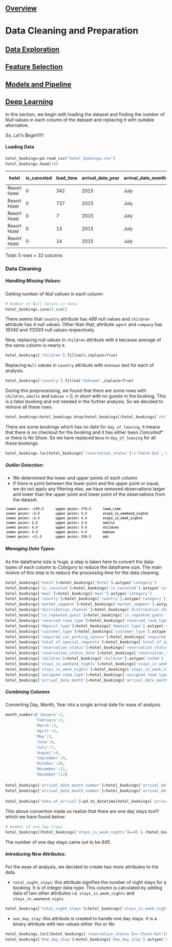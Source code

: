 ## [Overview](../README.md)

# Data Cleaning and Preparation

## [Data Exploration](../Data_Exploration/Data_Exploration.md)

## [Feature Selection](../Feature_Selection/Feature_Selection.md)

## [Models and Pipeline](../Pipeline.md)

## [Deep Learning](../Deep_Learning/Deep_Learning.md)

In this section, we begin with loading the dataset and finding the number of *Null* values in each column of the dataset and replacing it with suitable alternative.

*So, Let's Begin!!!!!*

#### Loading Data
```Python
hotel_bookings=pd.read_csv("hotel_bookings.csv")                                        
hotel_bookings.head(10)
```
|hotel|	is_canceled	|lead_time|	arrival_date_year|	arrival_date_month|	arrival_date_week_number|	arrival_date_day_of_month|	stays_in_weekend_nights|	stays_in_week_nights|	adults|	...	deposit_type|	agent	|company|	days_in_waiting_list|	customer_type|	adr	|required_car_parking_spaces|	total_of_special_requests	|reservation_status	|reservation_status_date|
|--------------|-----|----------|----------|-----------|---------------|-----------|-----------|------------|------------|--------------|----------|--------|------------|----------|-----------|---------|-----------|------------|-------|
|Resort Hotel|	0	|342|	2015	|July	|27|	1|	0	|0|	2	|...	No Deposit|	NaN	|NaN|	0|	Transient|	0.0|	0	|0|	Check-Out	|2015-07-01|
|Resort Hotel|	0	|737|	2015	|July	|27|	1|	0|	0|	2|	...	No Deposit|	NaN|	NaN|	0|	Transient|	0.0|	0|	0|	Check-Out|	2015-07-01|
|Resort Hotel|	0	|7	|2015	|July	|27|	1|	0	|1|	1	|...	No Deposit|	NaN	|NaN|	0	|Transient|	75.0|	0	|0|	Check-Out|	2015-07-02|
|Resort Hotel|	0	|13	|2015	|July	|27|	1|	0	|1|	1	|...	No Deposit|	304.0|	NaN|	0|	Transient|	75.0|	0|	0	|Check-Out|	2015-07-02|
|Resort Hotel|	0	|14	|2015	|July	|27|	1|	0	|2|	2	|...	No Deposit|	240.0	|NaN|	0	|Transient	|98.0	|0|	1	|Check-Out|	2015-07-03|  

Total: 5 rows × 32 columns

### Data Cleaning
##### Handling Missing Values:
Getting number of *Null* vallues in each column
```Python
# Number of Null Values in data:
hotel_bookings.isna().sum()
```
There seems that `country` attribute has *488* null values and `children` attribute has *4* null values. Other than that, attribute `agent` and `company` has *16340* and *112593* null values respectively.

Now, replacing null values in `children` attribute with `0` because average of the same column is nearly `0`.
```python
hotel_bookings['children'].fillna(0,inplace=True)
```
Replacing `Null` values in `country` attribute with `Unknown` text for each of analysis.
```Python
hotel_bookings['country'].fillna('Unknown',inplace=True)
```
During this preprocessing, we found that there are some rows with `children`, `adults` and `babies` = 0, in short with no guests in the booking. This is a false booking and not needed in the further analysis. So we decided to remove all these rows.
``` Python
hotel_bookings=hotel_bookings.drop(hotel_bookings[(hotel_bookings['children']==0) & (hotel_bookings['adults']==0) & (hotel_bookings['babies']==0)].index)
```
There are some bookings which has no date for `day_of_leaving`, it means that there is no checkout for the booking and it has either been *Cancelled** or there is *No Show*. So we have replaced `None` in `day_of_leaving` for all these bookings.
```Python
hotel_bookings.loc[hotel_bookings['reservation_status']!='Check-Out','day_of_leaving']=None
```
##### Outlier Detection:
* We determined the lower and upper points of each column
* If there is point between the lower point and the upper point or equal, we do not apply any filtering else, we have removed observations larger and lower than the upper point and lower point of the observations from the dataset.  

![Image](https://github.com/arsheenabbasali/Hotel-Booking-Cancellation-Prediction/blob/master/Data_Cleaning/Images/Outlier_Detection.jpg)  

##### Managing Data Types:
As the dataframe size is huge, a step is taken here to convert the data-types of each column to *Category* to reduce the dataframe size. The main motive of this step is to reduce the processing time for the data cleaning.
```Python
hotel_bookings['hotel']=hotel_bookings['hotel'].astype('category')
hotel_bookings['is_canceled']=hotel_bookings['is_canceled'].astype('category')
hotel_bookings['meal']=hotel_bookings['meal'].astype('category')
hotel_bookings['country']=hotel_bookings['country'].astype('category')
hotel_bookings['market_segment']=hotel_bookings['market_segment'].astype('category')
hotel_bookings['distribution_channel']=hotel_bookings['distribution_channel'].astype('category')
hotel_bookings['is_repeated_guest']=hotel_bookings['is_repeated_guest'].astype('category')
hotel_bookings['reserved_room_type']=hotel_bookings['reserved_room_type'].astype('category')
hotel_bookings['deposit_type']=hotel_bookings['deposit_type'].astype('category')
hotel_bookings['customer_type']=hotel_bookings['customer_type'].astype('category')
hotel_bookings['required_car_parking_spaces']=hotel_bookings['required_car_parking_spaces'].astype('category')
hotel_bookings['total_of_special_requests']=hotel_bookings['total_of_special_requests'].astype('category')
hotel_bookings['reservation_status']=hotel_bookings['reservation_status'].astype('category')
hotel_bookings['reservation_status_date']=hotel_bookings['reservation_status_date'].astype('datetime64[ns]')
hotel_bookings['children']=hotel_bookings['children'].astype('int64')
hotel_bookings['stays_in_weekend_nights']=hotel_bookings['stays_in_weekend_nights'].astype('category')
hotel_bookings['stays_in_week_nights']=hotel_bookings['stays_in_week_nights'].astype('category')
hotel_bookings['assigned_room_type']=hotel_bookings['assigned_room_type'].astype('category')
hotel_bookings['arrival_date_month']=hotel_bookings['arrival_date_month'].astype('category')
```
##### Combining Columns
Converting Day, Month, Year into a single arrival date for ease of analysis.
```Python
month_number={'January':1,
             'February':2,
             'March':3,
             'April':4,
             'May':5,
             'June':6,
             'July':7,
             'August':8,
             'September':9,
             'October':10,
             'November':11,
             'December':12}

hotel_bookings['arrival_date_month_number']=hotel_bookings['arrival_date_month'].apply(lambda x:month_number[x])
hotel_bookings['arrival_date_month_number']=hotel_bookings['arrival_date_month_number'].astype('category')

hotel_bookings['date_of_arrival']=pd.to_datetime(hotel_bookings['arrival_date_year'].astype(str)+hotel_bookings['arrival_date_month_number'].astype(str)+hotel_bookings['arrival_date_day_of_month'].astype(str),format="%Y%m%d")
```
This above convertion made us realize that there are one day stays too!!! which we have found below:
```Python
# Number of one day stays
hotel_bookings[(hotel_bookings['stays_in_week_nights']==0) & (hotel_bookings['stays_in_weekend_nights']==0)]['hotel'].count()
```
The number of one day stays came out to be *645*.

##### Introducing New Attributes:
For the ease of analysis, we decided to create two more attributes to the data.
* `total_night_stays`: this attribute signifies the number of night stays for a booking. It is of integer data-type. This column is calculated by adding data of two other attributes i.e. `stays_in_week_nights` and `stays_in_weekend_nigts`.
```Python
hotel_bookings['total_night_stays']=hotel_bookings['stays_in_week_nights'].astype(int)+hotel_bookings['stays_in_weekend_nights'].astype(int)
```
* `one_day_stay`: this attribute is created to handle one day stays. It is a binary attribute with two values either *Yes* or *No*
```Python
hotel_bookings.loc[(hotel_bookings['reservation_status']=='Check-Out')&(hotel_bookings['total_night_stays']==0),'One_day_stay']='Yes'
hotel_bookings['One_day_stay']=hotel_bookings['One_day_stay'].astype('category')
```
